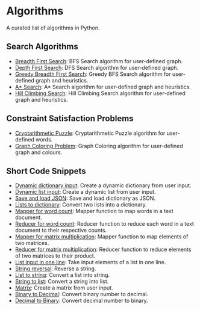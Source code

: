 # Algorithms

A curated list of algorithms in Python.

## Search Algorithms

- [Breadth First Search](https://github.com/NSTiwari/Algorithms/blob/main/Search%20Algorithms/breadth_first_search.py): BFS Search algorithm for user-defined graph.
- [Depth First Search](https://github.com/NSTiwari/Algorithms/blob/main/Search%20Algorithms/depth_first_search.py): DFS Search algorithm for user-defined graph.
- [Greedy Breadth First Search](https://github.com/NSTiwari/Algorithms/blob/main/Search%20Algorithms/greedy_bfs_search.py): Greedy BFS Search algorithm for user-defined graph and heuristics.
- [A* Search](https://github.com/NSTiwari/Algorithms/blob/main/Search%20Algorithms/a_star_search.py): A* Search algorithm for user-defined graph and heuristics.
- [Hill Climbing Search](https://github.com/NSTiwari/Algorithms/blob/main/Search%20Algorithms/hill_climbing.py): Hill Climbing Search algorithm for user-defined graph and heuristics.

## Constraint Satisfaction Problems
- [Cryptarithmetic Puzzle](https://github.com/NSTiwari/Algorithms/blob/main/Constraint%20Satisfaction%20Problems/cryptarithmetic.py): Cryptarithmetic Puzzle algorithm for user-defined words.
- [Graph Coloring Problem](https://github.com/NSTiwari/Algorithms/blob/main/Constraint%20Satisfaction%20Problems/graph_coloring.py): Graph Coloring algorithm for user-defined graph and colours.

## Short Code Snippets
- [Dynamic dictionary input](https://github.com/NSTiwari/Algorithms/blob/main/Short%20Code%20Snippets/input_dictionary.py): Create a dynamic dictionary from user input.
- [Dynamic list input](https://github.com/NSTiwari/Algorithms/blob/main/Short%20Code%20Snippets/input_list.py): Create a dynamic list from user input.
- [Save and load JSON](https://github.com/NSTiwari/Algorithms/blob/main/Short%20Code%20Snippets/save_load_json.py): Save and load dictionary as JSON.
- [Lists to dictionary](https://github.com/NSTiwari/Algorithms/blob/main/Short%20Code%20Snippets/lists_to_dictionary.py): Convert two lists into a dictionary.
- [Mapper for word count](https://github.com/NSTiwari/Algorithms/blob/main/Short%20Code%20Snippets/mapper_word_count.py): Mapper function to map words in a text document.
- [Reducer for word count](https://github.com/NSTiwari/Algorithms/blob/main/Short%20Code%20Snippets/reducer_word_count.py): Reducer function to reduce each word in a text document to their respective counts.
- [Mapper for matrix multiplication](https://github.com/NSTiwari/Algorithms/blob/main/Short%20Code%20Snippets/mapper_matrix_multiplication.py): Mapper function to map elements of two matrices.
- [Reducer for matrix multiplication](https://github.com/NSTiwari/Algorithms/blob/main/Short%20Code%20Snippets/reducer_matrix_multiplication.py): Reducer function to reduce elements of two matrices to their product.
- [List input in one line](https://github.com/NSTiwari/Algorithms/blob/main/Short%20Code%20Snippets/one_line_input.py): Take input elements of a list in one line.
- [String reversal](https://github.com/NSTiwari/Algorithms/blob/main/Short%20Code%20Snippets/reverse_string.py): Reverse a string.
- [List to string](https://github.com/NSTiwari/Algorithms/blob/main/Short%20Code%20Snippets/list_to_string.py): Convert a list into string.
- [String to list](https://github.com/NSTiwari/Algorithms/blob/main/Short%20Code%20Snippets/string_to_list.py): Convert a string into list.
- [Matrix](https://github.com/NSTiwari/Algorithms/blob/main/Short%20Code%20Snippets/matrix.py): Create a matrix from user input.
- [Binary to Decimal](https://github.com/NSTiwari/Algorithms/blob/main/Short%20Code%20Snippets/binary_to_decimal.py): Convert binary number to decimal.
- [Decimal to Binary](https://github.com/NSTiwari/Algorithms/blob/main/Short%20Code%20Snippets/decimal_to_binary.py): Convert decimal number to binary.
